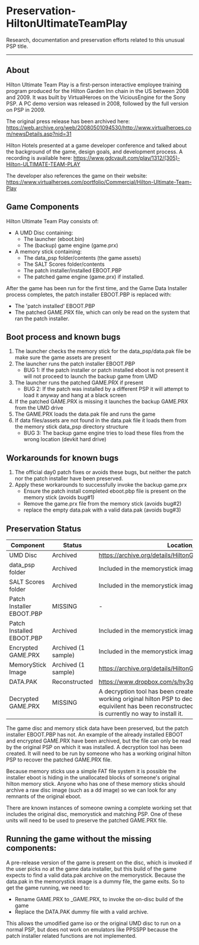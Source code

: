# Preservation-HiltonUltimateTeamPlay
Research, documentation and preservation efforts related to this unusual PSP title.

------
## About
Hilton Ultimate Team Play is a first-person interactive employee training program produced for the Hilton Garden Inn chain in the US between 2008 and 2009.  It was built by VirtualHeroes on the ViciousEngine for the Sony PSP.  A PC demo version was released in 2008, followed by the full version on PSP in 2009. 

The original press release has been archived here:
https://web.archive.org/web/20080501094530/http://www.virtualheroes.com/newsDetails.asp?nid=31

Hilton Hotels presented at a game developer conference and talked about the background of the game, design goals, and development process. A recording is available here:
https://www.gdcvault.com/play/1312/(305)-Hilton-ULTIMATE-TEAM-PLAY

The developer also references the game on their website:
https://www.virtualheroes.com/portfolio/Commercial/Hilton-Ultimate-Team-Play

## Game Components
Hilton Ultimate Team Play consists of:
  - A UMD Disc containing:
    - The launcher (eboot.bin)
    - The (backup) game engine (game.prx)
  - A memory stick containing:
    - The data_psp folder/contents (the game assets)
    - The SALT Scores folder/contents
    - The patch installer/installed EBOOT.PBP
    - The patched game engine (game.prx) if installed.

After the game has been run for the first time, and the Game Data Installer process completes, the patch installer EBOOT.PBP is replaced with:
  - The 'patch installed' EBOOT.PBP
  - The patched GAME.PRX file, which can only be read on the system that ran the patch installer.

## Boot process and known bugs
  1. The launcher checks the memory stick for the data_psp/data.pak file be make sure the game assets are present
  2. The launcher runs the patch installer EBOOT.PBP
     * BUG 1: If the patch installer or patch installed eboot is not present it will not proceed to launch the backup game from UMD
  3. The launcher runs the patched GAME.PRX if present
     * BUG 2: If the patch was installed by a different PSP it will attempt to load it anyway and hang at a black screen
  4. If the patched GAME.PRX is missing it launches the backup GAME.PRX from the UMD drive
  5. The GAME.PRX loads the data.pak file and runs the game
  6. If data files/assets are not found in the data.pak file it loads them from the memory stick data_psp directory structure
     * BUG 3: The backup game engine tries to load these files from the wrong location (devkit hard drive)
    
## Workarounds for known bugs
  1. The official day0 patch fixes or avoids these bugs, but neither the patch nor the patch installer have been preserved.
  2. Apply these workarounds to successfully invoke the backup game.prx
     * Ensure the patch install completed eboot.pbp file is present on the memory stick (avoids bug#1)
     * Remove the game.prx file from the memory stick (avoids bug#2)
     * replace the empty data.pak with a valid data.pak (avoids bug#3)

## Preservation Status
|Component|Status|Location/Notes|
|---------|------|--------|
|UMD Disc       |Archived|https://archive.org/details/HiltonGardenInnUltimateTeamPlayUSA|
|data_psp folder|Archived|Included in the memorystick image on archive.org|
|SALT Scores folder|Archived|Included in the memorystick image on archive.org|
|Patch Installer EBOOT.PBP|MISSING|-|
|Patch Installed EBOOT.PBP|Archived|Included in the memorystick image on archive.org|
|Encrypted GAME.PRX|Archived (1 sample)|Included in the memorystick image on archive.org|
|MemoryStick Image|Archived (1 sample)|https://archive.org/details/HiltonGardenInnUltimateTeamPlayUSA|
|DATA.PAK|Reconstructed| https://www.dropbox.com/s/hy3gz4sxdjmtaeu/data.pak?dl=1 |
|Decrypted GAME.PRX|MISSING|A decryption tool has been created, but it must be run on a working original hilton PSP to decrypt the .PRX.  A functional equivilent has been reconstructed that patches bug #3 but there is currently no way to install it.|


The game disc and memory stick data have been preserved, but the patch installer EBOOT.PBP has not.  An example of the already installed EBOOT and encrypted GAME.PRX have been archived, but the file can only be read by the original PSP on which it was installed.  A decryption tool has been created. It will need to be run by someone who has a working original hilton PSP to recover the patched GAME.PRX file.

Because memory sticks use a simple FAT file system it is possible the installer eboot is hiding in the unallocated blocks of someone's original hilton memory stick.  Anyone who has one of these memory sticks should archive a raw disc image (such as a dd image) so we can look for any remnants of the original eboot.

There are known instances of someone owning a complete working set that includes the original disc, memorystick and matching PSP.  One of these units will need to be used to preserve the patched GAME.PRX file.

## Running the game without the missing components:
A pre-release version of the game is present on the disc, which is invoked if the user picks no at the game data installer, but this build of the game expects to find a valid data.pak archive on the memorystick.  Because the data.pak in the memorystick image is a dummy file, the game exits.  So to get the game running, we need to:
  - Rename GAME.PRX to _GAME.PRX, to invoke the on-disc build of the game
  - Replace the DATA.PAK dummy file with a valid archive.

This allows the umodified game iso or the original UMD disc to run on a normal PSP, but does not work on emulators like PPSSPP because the patch installer related functions are not implemented.  
